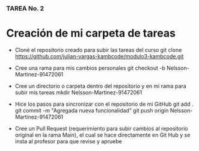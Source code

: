 ### TAREA No. 2
# Creación de mi carpeta de tareas

- Cloné el repositorio creado para subir las tareas del curso
    git clone https://github.com/julian-vargas-kambcode/modulo3-kambcode.git

- Cree una rama para mis cambios personales
    git checkout -b Nelsson-Martinez-91472061

- Cree un directorio o carpeta dentro del repositorio y en mi rama para subir mis tareas
    mkdir Nelsson-Martinez-91472061

- Hice los pasos para sincronizar con el repositorio de mi GitHub
    git add .
    git commit -m "Agregada nueva funcionalidad"
    git push origin Nelsson-Martinez-91472061

- Cree un Pull Request (requerimiento para subir cambios al repositorio original en la rama Main), el cual se hace directamente en Git Hub y se insta al profesor para que revise y apruebe

